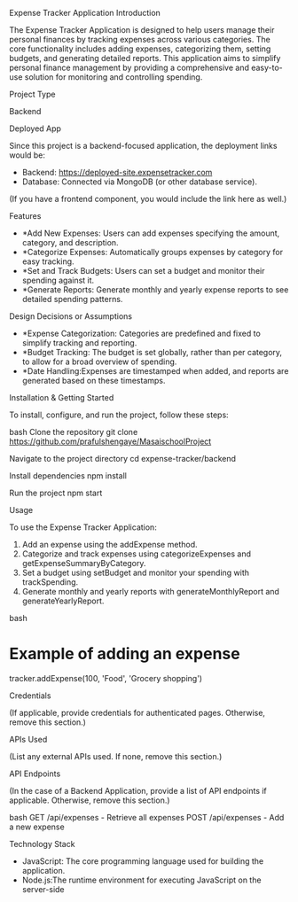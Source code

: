 
 Expense Tracker Application
 Introduction

The Expense Tracker Application is designed to help users manage their personal finances by tracking expenses across various categories. The core functionality includes adding expenses, categorizing them, setting budgets, and generating detailed reports. This application aims to simplify personal finance management by providing a comprehensive and easy-to-use solution for monitoring and controlling spending.

 Project Type

Backend

 Deployed App

Since this project is a backend-focused application, the deployment links would be:

- Backend: https://deployed-site.expensetracker.com
- Database: Connected via MongoDB (or other database service).

(If you have a frontend component, you would include the link here as well.)

 Features

- *Add New Expenses: Users can add expenses specifying the amount, category, and description.
- *Categorize Expenses: Automatically groups expenses by category for easy tracking.
- *Set and Track Budgets: Users can set a budget and monitor their spending against it.
- *Generate Reports: Generate monthly and yearly expense reports to see detailed spending patterns.

Design Decisions or Assumptions

- *Expense Categorization: Categories are predefined and fixed to simplify tracking and reporting.
- *Budget Tracking: The budget is set globally, rather than per category, to allow for a broad overview of spending.
- *Date Handling:Expenses are timestamped when added, and reports are generated based on these timestamps.

 Installation & Getting Started

To install, configure, and run the project, follow these steps:

bash
Clone the repository
git clone https://github.com/prafulshengaye/MasaischoolProject

 Navigate to the project directory
cd expense-tracker/backend

Install dependencies
npm install

Run the project
npm start


Usage

To use the Expense Tracker Application:

1. Add an expense using the addExpense method.
2. Categorize and track expenses using categorizeExpenses and getExpenseSummaryByCategory.
3. Set a budget using setBudget and monitor your spending with trackSpending.
4. Generate monthly and yearly reports with generateMonthlyReport and generateYearlyReport.

bash
# Example of adding an expense
tracker.addExpense(100, 'Food', 'Grocery shopping')


Credentials

(If applicable, provide credentials for authenticated pages. Otherwise, remove this section.)

 APIs Used

(List any external APIs used. If none, remove this section.)

API Endpoints

(In the case of a Backend Application, provide a list of API endpoints if applicable. Otherwise, remove this section.)

bash
GET /api/expenses - Retrieve all expenses
POST /api/expenses - Add a new expense


 Technology Stack

- JavaScript: The core programming language used for building the application.
- Node.js:The runtime environment for executing JavaScript on the server-side
